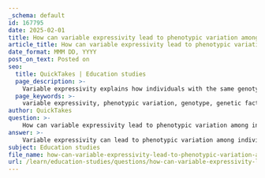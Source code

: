 ```yaml
---
_schema: default
id: 167795
date: 2025-02-01
title: How can variable expressivity lead to phenotypic variation among individuals with the same genotype?
article_title: How can variable expressivity lead to phenotypic variation among individuals with the same genotype?
date_format: MMM DD, YYYY
post_on_text: Posted on
seo:
  title: QuickTakes | Education studies
  page_description: >-
    Variable expressivity explains how individuals with the same genotype can exhibit diverse phenotypes due to genetic, environmental, developmental, and epigenetic factors.
  page_keywords: >-
    variable expressivity, phenotypic variation, genotype, genetic factors, modifier genes, environmental influences, developmental stages, epigenetic modifications, polydactyly, genetic traits
author: QuickTakes
question: >-
    How can variable expressivity lead to phenotypic variation among individuals with the same genotype?
answer: >-
    Variable expressivity can lead to phenotypic variation among individuals with the same genotype due to several factors that influence how a specific genotype is manifested in the phenotype. Here are the key points explaining this phenomenon:\n\n1. **Definition of Variable Expressivity**: Variable expressivity refers to the range of phenotypic outcomes that can arise from a single genotype. This means that individuals with the same genetic makeup may exhibit different degrees or forms of a trait.\n\n2. **Genetic Factors**: Even within the same genotype, other genetic factors can influence expressivity. Modifier genes can enhance or suppress the expression of the primary gene responsible for a trait, leading to variations in how the trait is displayed.\n\n3. **Environmental Influences**: The environment plays a crucial role in the expression of genetic traits. Factors such as nutrition, temperature, exposure to toxins, and lifestyle can all affect how a genotype is expressed. For example, individuals with a genetic predisposition for a certain trait may express it differently based on their environmental conditions.\n\n4. **Developmental Stages**: The timing of gene expression during development can also lead to variable expressivity. Some traits may be influenced by when specific genes are activated during an individual's growth, resulting in different phenotypic outcomes.\n\n5. **Epigenetic Modifications**: Epigenetic changes, which do not alter the DNA sequence but affect gene expression, can also contribute to variable expressivity. These modifications can be influenced by environmental factors and can lead to differences in phenotype among individuals with the same genotype.\n\n6. **Example of Polydactyly**: A classic example of variable expressivity is polydactyly, where individuals with the same genetic mutation may have different numbers of extra digits. Some may have one extra digit, while others may have several, illustrating how the same genotype can lead to a range of phenotypic expressions.\n\nIn summary, variable expressivity results from a complex interplay of genetic, environmental, developmental, and epigenetic factors, leading to phenotypic variation among individuals with the same genotype. Understanding this concept is essential for studying genetic traits and their inheritance patterns.
subject: Education studies
file_name: how-can-variable-expressivity-lead-to-phenotypic-variation-among-individuals-with-the-same-genotype.md
url: /learn/education-studies/questions/how-can-variable-expressivity-lead-to-phenotypic-variation-among-individuals-with-the-same-genotype
---
```


&nbsp;